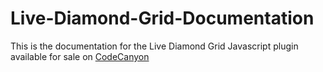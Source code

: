 # Live-Diamond-Grid-Documentation

This is the documentation for the Live Diamond Grid Javascript plugin available for sale on [CodeCanyon](https://codecanyon.net/)
